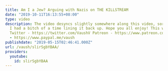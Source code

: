```yaml
---
title: Am I a Jew? Arguing with Nazis on THE KILLSTREAM
date: "2019-10-11T16:13:55+08:00"
type: video
description: The video desyncs slightly somewhere along this video, sorry about that.
  I had a bitch of a time lining it back up. Hope you all enjoy! This was a fun one.
  Twitter - https://twitter.com/VaushV Patreon - https://www.patreon.com/vaush Donate
  - https://www.paypal.me/vaush
publishdate: "2019-05-15T02:46:41.000Z"
url: /vaush/slirSgbYBAA/
providers:
  youtube:
    id: slirSgbYBAA
---
```


